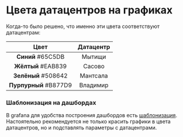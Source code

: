 # Цвета датацентров на графиках

Когда-то было решено, что именно эти цвета соответствуют датацентрам:

Цвет | Датацентр
:---: | :---:
**Синий** #65C5DB | Мытищи
**Жёлтый** #EAB839 | Сасово
**Зелёный** #508642 | Мантсала
**Пурпурный** #B877D9 | Владимир

### Шаблонизация на дашбордах

В grafana для удобства построения дашбордов есть [шаблонизация](http://docs.grafana.org/reference/templating/).
Настоятельно рекомендуется не только красить графики в цвета датацентров, но и подставлять параметры с датацентрами.
